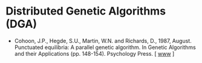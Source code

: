 # Distributed Genetic Algorithms (DGA)

* Cohoon, J.P., Hegde, S.U., Martin, W.N. and Richards, D., 1987, August. Punctuated equilibria: A parallel genetic algorithm. In Genetic Algorithms and their Applications (pp. 148-154). Psychology Press. [ [www](https://www.taylorfrancis.com/chapters/edit/10.4324/9780203761595-20/punctuated-equilibria-parallel-genetic-algorithm-cohoon-hegde-martin-richards) ]

